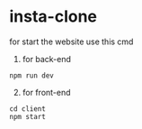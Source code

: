 # insta-clone

for start the website use this cmd
1. for back-end
```
npm run dev
```

2. for front-end
```
cd client
npm start
```
